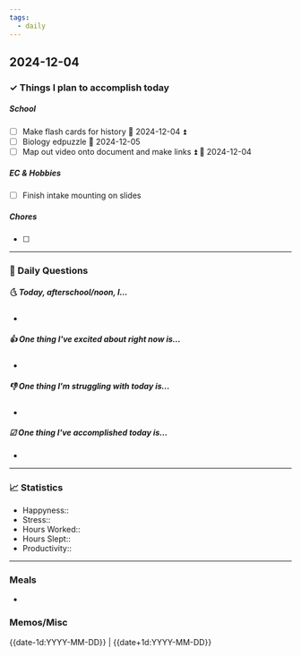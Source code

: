 ```yaml
---
tags:
  - daily
---
```


## 2024-12-04

### ✓ Things I plan to accomplish today
##### School
- [ ] Make flash cards for history 📅 2024-12-04  ⏫ 
- [ ] Biology edpuzzle 📅 2024-12-05 
- [ ] Map out video onto document and make links ⏫ 📅 2024-12-04 
##### EC & Hobbies
- [ ] Finish intake mounting on slides 
##### Chores
- [ ] 
---

### 📅 Daily Questions

##### 🌜 Today, afterschool/noon, I...

- 

##### 👍 One thing I've excited about right now is...

- 

##### 👎 One thing I'm struggling with today is...

- 

##### ☑ One thing I've accomplished today is...

- 
---
### 📈 Statistics
- Happyness:: 
- Stress::
- Hours Worked:: 
- Hours Slept:: 
- Productivity:: 
---
### Meals
- 
### Memos/Misc



{{date-1d:YYYY-MM-DD}} | {{date+1d:YYYY-MM-DD}}

